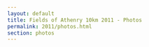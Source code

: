 ```yaml
---
layout: default
title: Fields of Athenry 10km 2011 - Photos
permalink: 2011/photos.html
section: photos
---
```

